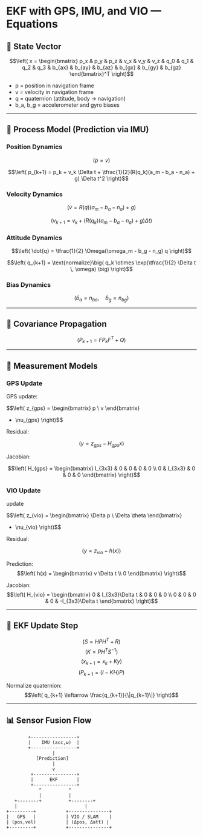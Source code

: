 
# EKF with GPS, IMU, and VIO — Equations

## 📌 State Vector



$$\left( 
x =
\begin{bmatrix}
p_x & p_y & p_z & 
v_x & v_y & v_z & 
q_0 & q_1 & q_2 & q_3 & 
b_{ax} & b_{ay} & b_{az} &
b_{gx} & b_{gy} & b_{gz}
\end{bmatrix}^T
\right)$$

- p = position in navigation frame  
- v = velocity in navigation frame  
- q = quaternion (attitude, body → navigation)  
- b_a, b_g = accelerometer and gyro biases  

---

## 📌 Process Model (Prediction via IMU)

### Position Dynamics
$$\left( 
\dot{p} = v
\right)$$

$$\left( 
p_{k+1} = p_k + v_k \Delta t + \tfrac{1}{2}(R(q_k)(a_m - b_a - n_a) + g) \Delta t^2
\right)$$

### Velocity Dynamics
$$\left( 
\dot{v} = R(q)(a_m - b_a - n_a) + g
\right)$$

$$\left( 
v_{k+1} = v_k + (R(q_k)(a_m - b_a - n_a) + g) \Delta t
\right)$$

### Attitude Dynamics
$$\left( 
\dot{q} = \tfrac{1}{2} \Omega(\omega_m - b_g - n_g) q
\right)$$

$$\left( 
q_{k+1} = \text{normalize}\big( q_k \otimes \exp(\tfrac{1}{2} \Delta t \, \omega) \big)
\right)$$

### Bias Dynamics
$$\left( 
\dot{b}_a = n_{ba}, \quad \dot{b}_g = n_{bg}
\right)$$

---

## 📌 Covariance Propagation

$$\left( 
P_{k+1} = F P_k F^T + Q
\right)$$

---

## 📌 Measurement Models

### GPS Update

GPS update: 



$$\left(
z_{gps} =
\begin{bmatrix}
p \\ v
\end{bmatrix}
+ \nu_{gps}
\right)$$


Residual:

$$\left(
y = z_{gps} - H_{gps} x
\right)$$


Jacobian:

$$\left(
H_{gps} =
\begin{bmatrix}
I_{3x3} & 0 & 0 & 0 & 0 \\
0 & I_{3x3} & 0 & 0 & 0
\end{bmatrix}
\right)$$


### VIO Update

update

$$\left(
z_{vio} =
\begin{bmatrix}
\Delta p \\ \Delta \theta
\end{bmatrix}
+ \nu_{vio}
\right)$$

Residual:

$$\left( 
y = z_{vio} - h(x)
\right)$$

Prediction:
$$\left( 
h(x) =
\begin{bmatrix}
v \Delta t \\ 0
\end{bmatrix}
\right)$$

Jacobian:
$$\left( 
H_{vio} =
\begin{bmatrix}
0 & I_{3x3}\Delta t & 0 & 0 & 0 \\
0 & 0 & 0 & 0 & -I_{3x3}\Delta t
\end{bmatrix}
\right)$$

---

## 📌 EKF Update Step

$$\left( 
S = H P H^T + R
\right)$$
$$\left( 
K = P H^T S^{-1}
\right)$$
$$\left( 
x_{k+1} = x_k + K y
\right)$$
$$\left( 
P_{k+1} = (I - K H) P
\right)$$

Normalize quaternion:
$$\left( 
q_{k+1} \leftarrow \frac{q_{k+1}}{\|q_{k+1}\|}
\right)$$

---

## 📊 Sensor Fusion Flow

```
        +-----------------+
        |    IMU (acc,ω)  |
        +-----------------+
                 |
           [Prediction]
                 |
                 v
         +----------------+
         |      EKF       |
         +----------------+
            ^          ^
            |          |
   +--------+          +--------+
   |                         |
+---------+           +---------------+
|   GPS   |           | VIO / SLAM    |
| (pos,vel)           | (Δpos, Δatt) |
+---------+           +---------------+
```
